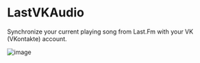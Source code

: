 # LastVKAudio

Synchronize your current playing song from Last.Fm with your VK (VKontakte) account.<br>

![image](https://i.imgur.com/hZMdJY5.png)
